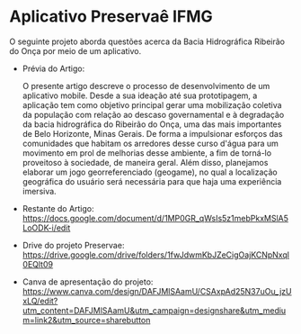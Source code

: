 # Aplicativo Preservaê IFMG
O seguinte projeto aborda questões acerca da Bacia Hidrográfica Ribeirão do Onça por meio de um aplicativo.

- Prévia do Artigo:
  
  O presente artigo descreve o processo de desenvolvimento de um aplicativo mobile. Desde a sua ideação até sua prototipagem, a aplicação tem como objetivo principal gerar uma mobilização coletiva da população com relação ao descaso governamental e à degradação da bacia hidrográfica do Ribeirão do Onça, uma das mais importantes de Belo Horizonte, Minas Gerais. De forma a impulsionar esforços das comunidades que habitam os arredores desse curso d'água para um movimento em prol de melhorias desse ambiente, a fim de torná-lo proveitoso à sociedade, de maneira geral. Além disso, planejamos elaborar um jogo georreferenciado (geogame), no qual a localização geográfica do usuário será necessária para que haja uma experiência imersiva.
- Restante do Artigo: https://docs.google.com/document/d/1MP0GR_qWsIs5z1mebPkxMSlA5LoODK-i/edit

 - Drive do projeto Preservae: https://drive.google.com/drive/folders/1fwJdwmKbJZeCigOajKCNpNxql0EQlt09
 - Canva de apresentação do projeto: https://www.canva.com/design/DAFJMlSAamU/CSAxpAd25N37uOu_jzUxLQ/edit?utm_content=DAFJMlSAamU&utm_campaign=designshare&utm_medium=link2&utm_source=sharebutton
   
